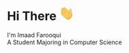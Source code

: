 # Hi There <img src="assets/wave.gif" width="35px">

I'm Imaad Farooqui  
A Student Majoring in Computer Science
